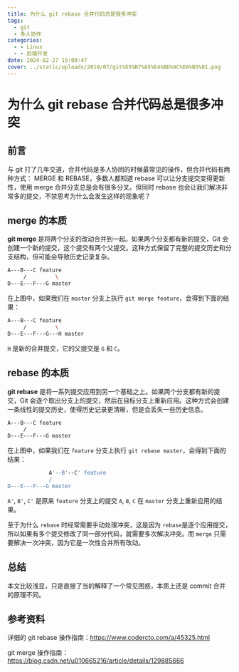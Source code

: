 ```yaml
---
title: 为什么 git rebase 合并代码总是很多冲突
tags:
  - git
  - 多人协作
categories:
  - - Linux
  - - 后端开发
date: 2024-02-27 15:09:47
cover: ../static/uploads/2019/07/git%E5%B7%A5%E4%BD%9C%E6%B5%81.png
---
```


# 为什么 git rebase 合并代码总是很多冲突

## 前言

与 git 打了几年交道，合并代码是多人协同的时候最常见的操作，但合并代码有两种方式： MERGE 和 REBASE，多数人都知道 rebase 可以让分支提交变得更新性，使用 merge 合并分支总是会有很多分叉。但同时 rebase 也会让我们解决非常多的提交，不禁思考为什么会发生这样的现象呢？

## merge 的本质

**git merge** 是将两个分支的改动合并到一起。如果两个分支都有新的提交，Git 会创建一个新的提交，这个提交有两个父提交。这种方式保留了完整的提交历史和分支结构，但可能会导致历史记录复杂。

```bash
A---B---C feature
     /         \
D---E---F---G master
```

在上图中，如果我们在 `master`​ 分支上执行 `git merge feature`​，会得到下面的结果：

```bash
A---B---C feature
     /         \
D---E---F---G---H master
```

​`H`​ 是新的合并提交，它的父提交是 `G`​ 和 `C`​。

## rebase 的本质

**git rebase** 是将一系列提交应用到另一个基础之上。如果两个分支都有新的提交，Git 会逐个取出分支上的提交，然后在目标分支上重新应用。这种方式会创建一条线性的提交历史，使得历史记录更清晰，但是会丢失一些历史信息。

```bash
A---B---C feature
     /
D---E---F---G master
```

在上图中，如果我们在 `feature`​ 分支上执行 `git rebase master`​，会得到下面的结果：

```bash
             A'--B'--C' feature
             /
D---E---F---G master
```

​`A'`​, `B'`​, `C'`​ 是原来 `feature`​ 分支上的提交 `A`​, `B`​, `C`​ 在 `master`​ 分支上重新应用的结果。

至于为什么 `rebase`​ 时经常需要手动处理冲突，这是因为 `rebase`​ 是逐个应用提交，所以如果有多个提交修改了同一部分代码，就需要多次解决冲突。而 `merge`​ 只需要解决一次冲突，因为它是一次性合并所有改动。

## 总结

本文比较浅显，只是直接了当的解释了一个常见困惑，本质上还是 commit 合并的原理不同。

## 参考资料

详细的 git rebase 操作指南：https://www.codercto.com/a/45325.html

git merge 操作指南：https://blog.csdn.net/u010665216/article/details/129885666
